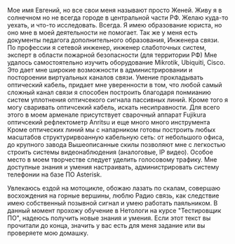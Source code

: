 Мое имя Евгений, но все свои меня называют просто Женей. Живу я в солнечном но не всегда городе в центральной части РФ. Желаю куда-то уехать, и что-то исследовать. Всегда. 
Я имею образование юриста, но оно мне в моей деятельности не помогает. Так же у меня есть документы педагога дополнительного образования, Инженера связи. По профессии я сетевой инженер, инженер слаботочных систем, эксперт в области пожарной безопасности (для территории РФ)
Мне удалось самостоятельно изучить оборудование Mikrotik, Ubiquiti, Cisco. Это дает мне широкие возможности в администрировании и постороении виртуальных каналов связи.
Умение прокладывать оптический кабель, придает мне уверенности в том, что любой самый сложный канал связи я способен построить благодаря понмианию систем уплотнения оптичсекого сигнала пассивных линий. Кроме того я могу сваривать оптичсекий кабель, искать несиправности. Для всего этого в моем арменале присутствует сварочный аппарат Fujikura оптичсекий рефлектометр Anritsu и еще много много инструмента
Кроме оптических линий мы с напарником готовы построить любых масштабов структурирвоанную кабельную сеть: от небольшого офиса, до крупного завода
Вышеописанные скилы позволяют мне с легкостью строить системы видеонаблюдения (аналоговые, IP видео).
Особое место в моем творчестве следует уделить голосовому трафику. Мне доступные знания и умения настраивать, администрировать систему телефонии на базе ПО Asterisk.

Увлекаюсь ездой на мотоцикле, обожаю лазать по скалам, совершаю восхождения на горные вершины, люблю Радио связь, как следствие имею собственный позывной сигнал и умею работать паяльником.
В данный момент прохожу обучение в Нетологи на курсе "Тестировщик ПО", надеюсь получить новые знания и умения. Если этот текст вы прочитали до конца, значить у вас есть для меня задание или вы проверяете мою домашку.